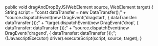 public void dragAndDropByJS(WebElement source, WebElement target) {
    String script = "const dataTransfer = new DataTransfer();" +
                    "source.dispatchEvent(new DragEvent('dragstart', { dataTransfer: dataTransfer }));" +
                    "target.dispatchEvent(new DragEvent('drop', { dataTransfer: dataTransfer }));" +
                    "source.dispatchEvent(new DragEvent('dragend', { dataTransfer: dataTransfer }));";
    ((JavascriptExecutor) driver).executeScript(script, source, target);
}
